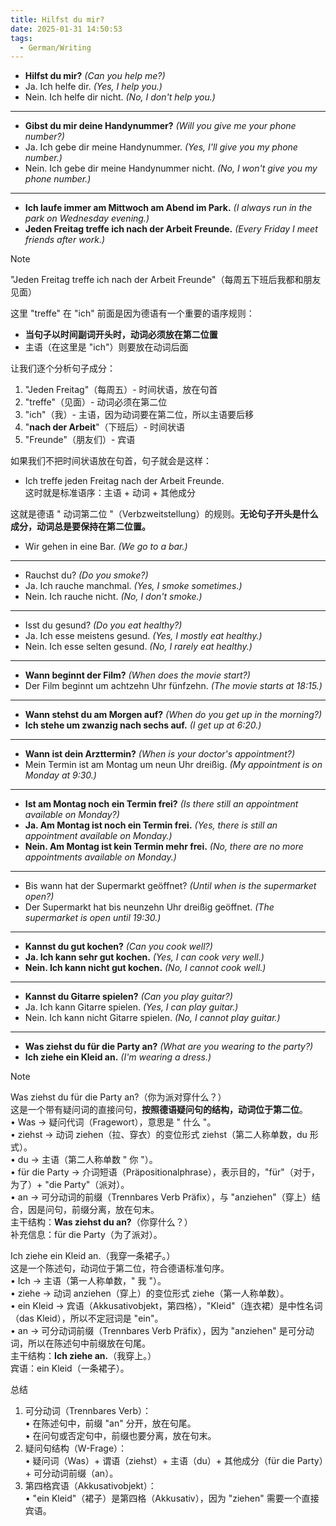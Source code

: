 ```yaml
---
title: Hilfst du mir?
date: 2025-01-31 14:50:53
tags:
  - German/Writing
---
```

- **Hilfst du mir?** _(Can you help me?)_
- Ja. Ich helfe dir. _(Yes, I help you.)_
- Nein. Ich helfe dir nicht. _(No, I don't help you.)_
---
- **Gibst du mir deine Handynummer?** _(Will you give me your phone number?)_
- Ja. Ich gebe dir meine Handynummer. _(Yes, I'll give you my phone number.)_
- Nein. Ich gebe dir meine Handynummer nicht. _(No, I won't give you my phone number.)_
---
- **Ich laufe immer am Mittwoch am Abend im Park.** _(I always run in the park on Wednesday evening.)_
- **Jeden Freitag treffe ich nach der Arbeit Freunde.** _(Every Friday I meet friends after work.)_

> [!NOTE]
>
> "Jeden Freitag treffe ich nach der Arbeit Freunde"（每周五下班后我都和朋友见面）
>
> 这里 "treffe" 在 "ich" 前面是因为德语有一个重要的语序规则：
> - **当句子以时间副词开头时，动词必须放在第二位置**
> - 主语（在这里是 "ich"）则要放在动词后面
>
> 让我们逐个分析句子成分：
> 1. "Jeden Freitag"（每周五）- 时间状语，放在句首
> 2. "treffe"（见面）- 动词必须在第二位
> 3. "ich"（我）- 主语，因为动词要在第二位，所以主语要后移
> 4. "**nach der Arbeit**"（下班后）- 时间状语
> 5. "Freunde"（朋友们）- 宾语
>
> 如果我们不把时间状语放在句首，句子就会是这样：
> - Ich treffe jeden Freitag nach der Arbeit Freunde.  
> 这时就是标准语序：主语 + 动词 + 其他成分
>
> 这就是德语 " 动词第二位 "（Verbzweitstellung）的规则。**无论句子开头是什么成分，动词总是要保持在第二位置。**

 - Wir gehen in eine Bar. _(We go to a bar.)_

---
- Rauchst du? _(Do you smoke?)_
- Ja. Ich rauche manchmal. _(Yes, I smoke sometimes.)_
- Nein. Ich rauche nicht. _(No, I don't smoke.)_
---
- Isst du gesund? _(Do you eat healthy?)_
- Ja. Ich esse meistens gesund. _(Yes, I mostly eat healthy.)_
- Nein. Ich esse selten gesund. _(No, I rarely eat healthy.)_
---
- **Wann beginnt der Film?** _(When does the movie start?)_
- Der Film beginnt um achtzehn Uhr fünfzehn. _(The movie starts at 18:15.)_
---
- **Wann stehst du am Morgen auf?** _(When do you get up in the morning?)_
- **Ich stehe um zwanzig nach sechs auf.** _(I get up at 6:20.)_
---
- **Wann ist dein Arzttermin?** _(When is your doctor's appointment?)_
- Mein Termin ist am Montag um neun Uhr dreißig. _(My appointment is on Monday at 9:30.)_
---
- **Ist am Montag noch ein Termin frei?** _(Is there still an appointment available on Monday?)_
- **Ja. Am Montag ist noch ein Termin frei.** _(Yes, there is still an appointment available on Monday.)_
- **Nein. Am Montag ist kein Termin mehr frei.** _(No, there are no more appointments available on Monday.)_
---
- Bis wann hat der Supermarkt geöffnet? _(Until when is the supermarket open?)_
- Der Supermarkt hat bis neunzehn Uhr dreißig geöffnet. _(The supermarket is open until 19:30.)_
---
 - **Kannst du gut kochen?** _(Can you cook well?)_
 - **Ja. Ich kann sehr gut kochen.** _(Yes, I can cook very well.)_
 - **Nein. Ich kann nicht gut kochen.** _(No, I cannot cook well.)_
---
- **Kannst du Gitarre spielen?** _(Can you play guitar?)_
- Ja. Ich kann Gitarre spielen. _(Yes, I can play guitar.)_
- Nein. Ich kann nicht Gitarre spielen. _(No, I cannot play guitar.)_
---
- **Was ziehst du für die Party an?** _(What are you wearing to the party?)_
- **Ich ziehe ein Kleid an.** _(I'm wearing a dress.)_

> [!NOTE]
>
> Was ziehst du für die Party an?（你为派对穿什么？）  
> 这是一个带有疑问词的直接问句，**按照德语疑问句的结构，动词位于第二位**。  
> •	Was → 疑问代词（Fragewort），意思是 " 什么 "。  
> •	ziehst → 动词 ziehen（拉、穿衣）的变位形式 ziehst（第二人称单数，du 形式）。  
> •	du → 主语（第二人称单数 " 你 "）。  
> •	für die Party → 介词短语（Präpositionalphrase），表示目的，"für"（对于，为了）+ "die Party"（派对）。  
> •	an → 可分动词的前缀（Trennbares Verb Präfix），与 "anziehen"（穿上）结合，因是问句，前缀分离，放在句末。  
> 主干结构：**Was ziehst du an?**（你穿什么？）  
> 补充信息：für die Party（为了派对）。
>
> Ich ziehe ein Kleid an.（我穿一条裙子。）  
> 这是一个陈述句，动词位于第二位，符合德语标准句序。  
> •	Ich → 主语（第一人称单数，" 我 "）。  
> •	ziehe → 动词 anziehen（穿上）的变位形式 ziehe（第一人称单数）。  
> •	ein Kleid → 宾语（Akkusativobjekt，第四格），"Kleid"（连衣裙）是中性名词（das Kleid），所以不定冠词是 "ein"。  
> •	an → 可分动词前缀（Trennbares Verb Präfix），因为 "anziehen" 是可分动词，所以在陈述句中前缀放在句尾。  
> 主干结构：**Ich ziehe an.**（我穿上。）  
> 宾语：ein Kleid（一条裙子）。
>
> 总结
> 1.	可分动词（Trennbares Verb）：  
> •	在陈述句中，前缀 "an" 分开，放在句尾。  
> •	在问句或否定句中，前缀也要分离，放在句末。
> 2.	疑问句结构（W-Frage）：  
> •	疑问词（Was）+ 谓语（ziehst）+ 主语（du）+ 其他成分（für die Party）+ 可分动词前缀（an）。
> 3.	第四格宾语（Akkusativobjekt）：  
> •	"ein Kleid"（裙子）是第四格（Akkusativ），因为 "ziehen" 需要一个直接宾语。
